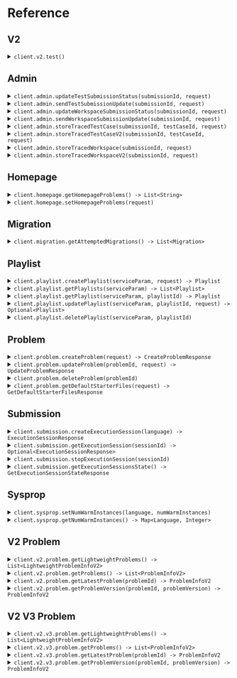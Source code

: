 # Reference
## V2
<details><summary><code>client.v2.test()</code></summary>
<dl>
<dd>

#### 🔌 Usage

<dl>
<dd>

<dl>
<dd>

```java
client.v2().test();
```
</dd>
</dl>
</dd>
</dl>


</dd>
</dl>
</details>

## Admin
<details><summary><code>client.admin.updateTestSubmissionStatus(submissionId, request)</code></summary>
<dl>
<dd>

#### 🔌 Usage

<dl>
<dd>

<dl>
<dd>

```java
client.admin().updateTestSubmissionStatus(
    UUID.fromString("d5e9c84f-c2b2-4bf4-b4b0-7ffd7a9ffc32"),
    TestSubmissionStatus.stopped()
);
```
</dd>
</dl>
</dd>
</dl>

#### ⚙️ Parameters

<dl>
<dd>

<dl>
<dd>

**submissionId:** `UUID` 
    
</dd>
</dl>

<dl>
<dd>

**request:** `TestSubmissionStatus` 
    
</dd>
</dl>
</dd>
</dl>


</dd>
</dl>
</details>

<details><summary><code>client.admin.sendTestSubmissionUpdate(submissionId, request)</code></summary>
<dl>
<dd>

#### 🔌 Usage

<dl>
<dd>

<dl>
<dd>

```java
client.admin().sendTestSubmissionUpdate(
    UUID.fromString("d5e9c84f-c2b2-4bf4-b4b0-7ffd7a9ffc32"),
    TestSubmissionUpdate
        .builder()
        .updateTime(OffsetDateTime.parse("2024-01-15T09:30:00Z"))
        .updateInfo(
            TestSubmissionUpdateInfo.running()
        )
        .build()
);
```
</dd>
</dl>
</dd>
</dl>

#### ⚙️ Parameters

<dl>
<dd>

<dl>
<dd>

**submissionId:** `UUID` 
    
</dd>
</dl>

<dl>
<dd>

**request:** `TestSubmissionUpdate` 
    
</dd>
</dl>
</dd>
</dl>


</dd>
</dl>
</details>

<details><summary><code>client.admin.updateWorkspaceSubmissionStatus(submissionId, request)</code></summary>
<dl>
<dd>

#### 🔌 Usage

<dl>
<dd>

<dl>
<dd>

```java
client.admin().updateWorkspaceSubmissionStatus(
    UUID.fromString("d5e9c84f-c2b2-4bf4-b4b0-7ffd7a9ffc32"),
    WorkspaceSubmissionStatus.stopped()
);
```
</dd>
</dl>
</dd>
</dl>

#### ⚙️ Parameters

<dl>
<dd>

<dl>
<dd>

**submissionId:** `UUID` 
    
</dd>
</dl>

<dl>
<dd>

**request:** `WorkspaceSubmissionStatus` 
    
</dd>
</dl>
</dd>
</dl>


</dd>
</dl>
</details>

<details><summary><code>client.admin.sendWorkspaceSubmissionUpdate(submissionId, request)</code></summary>
<dl>
<dd>

#### 🔌 Usage

<dl>
<dd>

<dl>
<dd>

```java
client.admin().sendWorkspaceSubmissionUpdate(
    UUID.fromString("d5e9c84f-c2b2-4bf4-b4b0-7ffd7a9ffc32"),
    WorkspaceSubmissionUpdate
        .builder()
        .updateTime(OffsetDateTime.parse("2024-01-15T09:30:00Z"))
        .updateInfo(
            WorkspaceSubmissionUpdateInfo.running()
        )
        .build()
);
```
</dd>
</dl>
</dd>
</dl>

#### ⚙️ Parameters

<dl>
<dd>

<dl>
<dd>

**submissionId:** `UUID` 
    
</dd>
</dl>

<dl>
<dd>

**request:** `WorkspaceSubmissionUpdate` 
    
</dd>
</dl>
</dd>
</dl>


</dd>
</dl>
</details>

<details><summary><code>client.admin.storeTracedTestCase(submissionId, testCaseId, request)</code></summary>
<dl>
<dd>

#### 🔌 Usage

<dl>
<dd>

<dl>
<dd>

```java
client.admin().storeTracedTestCase(
    UUID.fromString("d5e9c84f-c2b2-4bf4-b4b0-7ffd7a9ffc32"),
    "testCaseId",
    StoreTracedTestCaseRequest
        .builder()
        .result(
            TestCaseResultWithStdout
                .builder()
                .result(
                    TestCaseResult
                        .builder()
                        .expectedResult(
                            VariableValue.integerValue()
                        )
                        .actualResult(
                            ActualResult.value(
                                VariableValue.integerValue()
                            )
                        )
                        .passed(true)
                        .build()
                )
                .stdout("stdout")
                .build()
        )
        .traceResponses(
            Arrays.asList(
                TraceResponse
                    .builder()
                    .submissionId(UUID.fromString("d5e9c84f-c2b2-4bf4-b4b0-7ffd7a9ffc32"))
                    .lineNumber(1)
                    .stack(
                        StackInformation
                            .builder()
                            .numStackFrames(1)
                            .topStackFrame(
                                StackFrame
                                    .builder()
                                    .methodName("methodName")
                                    .lineNumber(1)
                                    .scopes(
                                        Arrays.asList(
                                            Scope
                                                .builder()
                                                .variables(
                                                    new HashMap<String, DebugVariableValue>() {{
                                                        put("variables", DebugVariableValue.integerValue());
                                                    }}
                                                )
                                                .build(),
                                            Scope
                                                .builder()
                                                .variables(
                                                    new HashMap<String, DebugVariableValue>() {{
                                                        put("variables", DebugVariableValue.integerValue());
                                                    }}
                                                )
                                                .build()
                                        )
                                    )
                                    .build()
                            )
                            .build()
                    )
                    .returnValue(
                        DebugVariableValue.integerValue()
                    )
                    .expressionLocation(
                        ExpressionLocation
                            .builder()
                            .start(1)
                            .offset(1)
                            .build()
                    )
                    .stdout("stdout")
                    .build(),
                TraceResponse
                    .builder()
                    .submissionId(UUID.fromString("d5e9c84f-c2b2-4bf4-b4b0-7ffd7a9ffc32"))
                    .lineNumber(1)
                    .stack(
                        StackInformation
                            .builder()
                            .numStackFrames(1)
                            .topStackFrame(
                                StackFrame
                                    .builder()
                                    .methodName("methodName")
                                    .lineNumber(1)
                                    .scopes(
                                        Arrays.asList(
                                            Scope
                                                .builder()
                                                .variables(
                                                    new HashMap<String, DebugVariableValue>() {{
                                                        put("variables", DebugVariableValue.integerValue());
                                                    }}
                                                )
                                                .build(),
                                            Scope
                                                .builder()
                                                .variables(
                                                    new HashMap<String, DebugVariableValue>() {{
                                                        put("variables", DebugVariableValue.integerValue());
                                                    }}
                                                )
                                                .build()
                                        )
                                    )
                                    .build()
                            )
                            .build()
                    )
                    .returnValue(
                        DebugVariableValue.integerValue()
                    )
                    .expressionLocation(
                        ExpressionLocation
                            .builder()
                            .start(1)
                            .offset(1)
                            .build()
                    )
                    .stdout("stdout")
                    .build()
            )
        )
        .build()
);
```
</dd>
</dl>
</dd>
</dl>

#### ⚙️ Parameters

<dl>
<dd>

<dl>
<dd>

**submissionId:** `UUID` 
    
</dd>
</dl>

<dl>
<dd>

**testCaseId:** `String` 
    
</dd>
</dl>

<dl>
<dd>

**result:** `TestCaseResultWithStdout` 
    
</dd>
</dl>

<dl>
<dd>

**traceResponses:** `List<TraceResponse>` 
    
</dd>
</dl>
</dd>
</dl>


</dd>
</dl>
</details>

<details><summary><code>client.admin.storeTracedTestCaseV2(submissionId, testCaseId, request)</code></summary>
<dl>
<dd>

#### 🔌 Usage

<dl>
<dd>

<dl>
<dd>

```java
client.admin().storeTracedTestCaseV2(
    UUID.fromString("d5e9c84f-c2b2-4bf4-b4b0-7ffd7a9ffc32"),
    "testCaseId",
    Arrays.asList(
        TraceResponseV2
            .builder()
            .submissionId(UUID.fromString("d5e9c84f-c2b2-4bf4-b4b0-7ffd7a9ffc32"))
            .lineNumber(1)
            .file(
                TracedFile
                    .builder()
                    .filename("filename")
                    .directory("directory")
                    .build()
            )
            .stack(
                StackInformation
                    .builder()
                    .numStackFrames(1)
                    .topStackFrame(
                        StackFrame
                            .builder()
                            .methodName("methodName")
                            .lineNumber(1)
                            .scopes(
                                Arrays.asList(
                                    Scope
                                        .builder()
                                        .variables(
                                            new HashMap<String, DebugVariableValue>() {{
                                                put("variables", DebugVariableValue.integerValue());
                                            }}
                                        )
                                        .build(),
                                    Scope
                                        .builder()
                                        .variables(
                                            new HashMap<String, DebugVariableValue>() {{
                                                put("variables", DebugVariableValue.integerValue());
                                            }}
                                        )
                                        .build()
                                )
                            )
                            .build()
                    )
                    .build()
            )
            .returnValue(
                DebugVariableValue.integerValue()
            )
            .expressionLocation(
                ExpressionLocation
                    .builder()
                    .start(1)
                    .offset(1)
                    .build()
            )
            .stdout("stdout")
            .build(),
        TraceResponseV2
            .builder()
            .submissionId(UUID.fromString("d5e9c84f-c2b2-4bf4-b4b0-7ffd7a9ffc32"))
            .lineNumber(1)
            .file(
                TracedFile
                    .builder()
                    .filename("filename")
                    .directory("directory")
                    .build()
            )
            .stack(
                StackInformation
                    .builder()
                    .numStackFrames(1)
                    .topStackFrame(
                        StackFrame
                            .builder()
                            .methodName("methodName")
                            .lineNumber(1)
                            .scopes(
                                Arrays.asList(
                                    Scope
                                        .builder()
                                        .variables(
                                            new HashMap<String, DebugVariableValue>() {{
                                                put("variables", DebugVariableValue.integerValue());
                                            }}
                                        )
                                        .build(),
                                    Scope
                                        .builder()
                                        .variables(
                                            new HashMap<String, DebugVariableValue>() {{
                                                put("variables", DebugVariableValue.integerValue());
                                            }}
                                        )
                                        .build()
                                )
                            )
                            .build()
                    )
                    .build()
            )
            .returnValue(
                DebugVariableValue.integerValue()
            )
            .expressionLocation(
                ExpressionLocation
                    .builder()
                    .start(1)
                    .offset(1)
                    .build()
            )
            .stdout("stdout")
            .build()
    )
);
```
</dd>
</dl>
</dd>
</dl>

#### ⚙️ Parameters

<dl>
<dd>

<dl>
<dd>

**submissionId:** `UUID` 
    
</dd>
</dl>

<dl>
<dd>

**testCaseId:** `String` 
    
</dd>
</dl>

<dl>
<dd>

**request:** `List<TraceResponseV2>` 
    
</dd>
</dl>
</dd>
</dl>


</dd>
</dl>
</details>

<details><summary><code>client.admin.storeTracedWorkspace(submissionId, request)</code></summary>
<dl>
<dd>

#### 🔌 Usage

<dl>
<dd>

<dl>
<dd>

```java
client.admin().storeTracedWorkspace(
    UUID.fromString("d5e9c84f-c2b2-4bf4-b4b0-7ffd7a9ffc32"),
    StoreTracedWorkspaceRequest
        .builder()
        .workspaceRunDetails(
            WorkspaceRunDetails
                .builder()
                .stdout("stdout")
                .exceptionV2(
                    ExceptionV2.generic(
                        ExceptionInfo
                            .builder()
                            .exceptionType("exceptionType")
                            .exceptionMessage("exceptionMessage")
                            .exceptionStacktrace("exceptionStacktrace")
                            .build()
                    )
                )
                .exception(
                    ExceptionInfo
                        .builder()
                        .exceptionType("exceptionType")
                        .exceptionMessage("exceptionMessage")
                        .exceptionStacktrace("exceptionStacktrace")
                        .build()
                )
                .build()
        )
        .traceResponses(
            Arrays.asList(
                TraceResponse
                    .builder()
                    .submissionId(UUID.fromString("d5e9c84f-c2b2-4bf4-b4b0-7ffd7a9ffc32"))
                    .lineNumber(1)
                    .stack(
                        StackInformation
                            .builder()
                            .numStackFrames(1)
                            .topStackFrame(
                                StackFrame
                                    .builder()
                                    .methodName("methodName")
                                    .lineNumber(1)
                                    .scopes(
                                        Arrays.asList(
                                            Scope
                                                .builder()
                                                .variables(
                                                    new HashMap<String, DebugVariableValue>() {{
                                                        put("variables", DebugVariableValue.integerValue());
                                                    }}
                                                )
                                                .build(),
                                            Scope
                                                .builder()
                                                .variables(
                                                    new HashMap<String, DebugVariableValue>() {{
                                                        put("variables", DebugVariableValue.integerValue());
                                                    }}
                                                )
                                                .build()
                                        )
                                    )
                                    .build()
                            )
                            .build()
                    )
                    .returnValue(
                        DebugVariableValue.integerValue()
                    )
                    .expressionLocation(
                        ExpressionLocation
                            .builder()
                            .start(1)
                            .offset(1)
                            .build()
                    )
                    .stdout("stdout")
                    .build(),
                TraceResponse
                    .builder()
                    .submissionId(UUID.fromString("d5e9c84f-c2b2-4bf4-b4b0-7ffd7a9ffc32"))
                    .lineNumber(1)
                    .stack(
                        StackInformation
                            .builder()
                            .numStackFrames(1)
                            .topStackFrame(
                                StackFrame
                                    .builder()
                                    .methodName("methodName")
                                    .lineNumber(1)
                                    .scopes(
                                        Arrays.asList(
                                            Scope
                                                .builder()
                                                .variables(
                                                    new HashMap<String, DebugVariableValue>() {{
                                                        put("variables", DebugVariableValue.integerValue());
                                                    }}
                                                )
                                                .build(),
                                            Scope
                                                .builder()
                                                .variables(
                                                    new HashMap<String, DebugVariableValue>() {{
                                                        put("variables", DebugVariableValue.integerValue());
                                                    }}
                                                )
                                                .build()
                                        )
                                    )
                                    .build()
                            )
                            .build()
                    )
                    .returnValue(
                        DebugVariableValue.integerValue()
                    )
                    .expressionLocation(
                        ExpressionLocation
                            .builder()
                            .start(1)
                            .offset(1)
                            .build()
                    )
                    .stdout("stdout")
                    .build()
            )
        )
        .build()
);
```
</dd>
</dl>
</dd>
</dl>

#### ⚙️ Parameters

<dl>
<dd>

<dl>
<dd>

**submissionId:** `UUID` 
    
</dd>
</dl>

<dl>
<dd>

**workspaceRunDetails:** `WorkspaceRunDetails` 
    
</dd>
</dl>

<dl>
<dd>

**traceResponses:** `List<TraceResponse>` 
    
</dd>
</dl>
</dd>
</dl>


</dd>
</dl>
</details>

<details><summary><code>client.admin.storeTracedWorkspaceV2(submissionId, request)</code></summary>
<dl>
<dd>

#### 🔌 Usage

<dl>
<dd>

<dl>
<dd>

```java
client.admin().storeTracedWorkspaceV2(
    UUID.fromString("d5e9c84f-c2b2-4bf4-b4b0-7ffd7a9ffc32"),
    Arrays.asList(
        TraceResponseV2
            .builder()
            .submissionId(UUID.fromString("d5e9c84f-c2b2-4bf4-b4b0-7ffd7a9ffc32"))
            .lineNumber(1)
            .file(
                TracedFile
                    .builder()
                    .filename("filename")
                    .directory("directory")
                    .build()
            )
            .stack(
                StackInformation
                    .builder()
                    .numStackFrames(1)
                    .topStackFrame(
                        StackFrame
                            .builder()
                            .methodName("methodName")
                            .lineNumber(1)
                            .scopes(
                                Arrays.asList(
                                    Scope
                                        .builder()
                                        .variables(
                                            new HashMap<String, DebugVariableValue>() {{
                                                put("variables", DebugVariableValue.integerValue());
                                            }}
                                        )
                                        .build(),
                                    Scope
                                        .builder()
                                        .variables(
                                            new HashMap<String, DebugVariableValue>() {{
                                                put("variables", DebugVariableValue.integerValue());
                                            }}
                                        )
                                        .build()
                                )
                            )
                            .build()
                    )
                    .build()
            )
            .returnValue(
                DebugVariableValue.integerValue()
            )
            .expressionLocation(
                ExpressionLocation
                    .builder()
                    .start(1)
                    .offset(1)
                    .build()
            )
            .stdout("stdout")
            .build(),
        TraceResponseV2
            .builder()
            .submissionId(UUID.fromString("d5e9c84f-c2b2-4bf4-b4b0-7ffd7a9ffc32"))
            .lineNumber(1)
            .file(
                TracedFile
                    .builder()
                    .filename("filename")
                    .directory("directory")
                    .build()
            )
            .stack(
                StackInformation
                    .builder()
                    .numStackFrames(1)
                    .topStackFrame(
                        StackFrame
                            .builder()
                            .methodName("methodName")
                            .lineNumber(1)
                            .scopes(
                                Arrays.asList(
                                    Scope
                                        .builder()
                                        .variables(
                                            new HashMap<String, DebugVariableValue>() {{
                                                put("variables", DebugVariableValue.integerValue());
                                            }}
                                        )
                                        .build(),
                                    Scope
                                        .builder()
                                        .variables(
                                            new HashMap<String, DebugVariableValue>() {{
                                                put("variables", DebugVariableValue.integerValue());
                                            }}
                                        )
                                        .build()
                                )
                            )
                            .build()
                    )
                    .build()
            )
            .returnValue(
                DebugVariableValue.integerValue()
            )
            .expressionLocation(
                ExpressionLocation
                    .builder()
                    .start(1)
                    .offset(1)
                    .build()
            )
            .stdout("stdout")
            .build()
    )
);
```
</dd>
</dl>
</dd>
</dl>

#### ⚙️ Parameters

<dl>
<dd>

<dl>
<dd>

**submissionId:** `UUID` 
    
</dd>
</dl>

<dl>
<dd>

**request:** `List<TraceResponseV2>` 
    
</dd>
</dl>
</dd>
</dl>


</dd>
</dl>
</details>

## Homepage
<details><summary><code>client.homepage.getHomepageProblems() -> List&lt;String&gt;</code></summary>
<dl>
<dd>

#### 🔌 Usage

<dl>
<dd>

<dl>
<dd>

```java
client.homepage().getHomepageProblems();
```
</dd>
</dl>
</dd>
</dl>


</dd>
</dl>
</details>

<details><summary><code>client.homepage.setHomepageProblems(request)</code></summary>
<dl>
<dd>

#### 🔌 Usage

<dl>
<dd>

<dl>
<dd>

```java
client.homepage().setHomepageProblems(
    Arrays.asList("string", "string")
);
```
</dd>
</dl>
</dd>
</dl>

#### ⚙️ Parameters

<dl>
<dd>

<dl>
<dd>

**request:** `List<String>` 
    
</dd>
</dl>
</dd>
</dl>


</dd>
</dl>
</details>

## Migration
<details><summary><code>client.migration.getAttemptedMigrations() -> List&lt;Migration&gt;</code></summary>
<dl>
<dd>

#### 🔌 Usage

<dl>
<dd>

<dl>
<dd>

```java
client.migration().getAttemptedMigrations(
    GetAttemptedMigrationsRequest
        .builder()
        .adminKeyHeader("admin-key-header")
        .build()
);
```
</dd>
</dl>
</dd>
</dl>

#### ⚙️ Parameters

<dl>
<dd>

<dl>
<dd>

**adminKeyHeader:** `String` 
    
</dd>
</dl>
</dd>
</dl>


</dd>
</dl>
</details>

## Playlist
<details><summary><code>client.playlist.createPlaylist(serviceParam, request) -> Playlist</code></summary>
<dl>
<dd>

#### 📝 Description

<dl>
<dd>

<dl>
<dd>

Create a new playlist
</dd>
</dl>
</dd>
</dl>

#### 🔌 Usage

<dl>
<dd>

<dl>
<dd>

```java
client.playlist().createPlaylist(
    1,
    CreatePlaylistRequest
        .builder()
        .datetime(OffsetDateTime.parse("2024-01-15T09:30:00Z"))
        .body(
            PlaylistCreateRequest
                .builder()
                .name("name")
                .problems(
                    Arrays.asList("problems", "problems")
                )
                .build()
        )
        .optionalDatetime(OffsetDateTime.parse("2024-01-15T09:30:00Z"))
        .build()
);
```
</dd>
</dl>
</dd>
</dl>

#### ⚙️ Parameters

<dl>
<dd>

<dl>
<dd>

**serviceParam:** `Integer` 
    
</dd>
</dl>

<dl>
<dd>

**datetime:** `OffsetDateTime` 
    
</dd>
</dl>

<dl>
<dd>

**optionalDatetime:** `Optional<OffsetDateTime>` 
    
</dd>
</dl>

<dl>
<dd>

**request:** `PlaylistCreateRequest` 
    
</dd>
</dl>
</dd>
</dl>


</dd>
</dl>
</details>

<details><summary><code>client.playlist.getPlaylists(serviceParam) -> List&lt;Playlist&gt;</code></summary>
<dl>
<dd>

#### 📝 Description

<dl>
<dd>

<dl>
<dd>

Returns the user's playlists
</dd>
</dl>
</dd>
</dl>

#### 🔌 Usage

<dl>
<dd>

<dl>
<dd>

```java
client.playlist().getPlaylists(
    1,
    GetPlaylistsRequest
        .builder()
        .otherField("otherField")
        .multiLineDocs("multiLineDocs")
        .optionalMultipleField(
            Arrays.asList(Optional.of("optionalMultipleField"))
        )
        .multipleField(
            Arrays.asList("multipleField")
        )
        .limit(1)
        .build()
);
```
</dd>
</dl>
</dd>
</dl>

#### ⚙️ Parameters

<dl>
<dd>

<dl>
<dd>

**serviceParam:** `Integer` 
    
</dd>
</dl>

<dl>
<dd>

**limit:** `Optional<Integer>` 
    
</dd>
</dl>

<dl>
<dd>

**otherField:** `String` — i'm another field
    
</dd>
</dl>

<dl>
<dd>

**multiLineDocs:** `String` 

I'm a multiline
description
    
</dd>
</dl>

<dl>
<dd>

**optionalMultipleField:** `Optional<String>` 
    
</dd>
</dl>

<dl>
<dd>

**multipleField:** `String` 
    
</dd>
</dl>
</dd>
</dl>


</dd>
</dl>
</details>

<details><summary><code>client.playlist.getPlaylist(serviceParam, playlistId) -> Playlist</code></summary>
<dl>
<dd>

#### 📝 Description

<dl>
<dd>

<dl>
<dd>

Returns a playlist
</dd>
</dl>
</dd>
</dl>

#### 🔌 Usage

<dl>
<dd>

<dl>
<dd>

```java
client.playlist().getPlaylist(1, "playlistId");
```
</dd>
</dl>
</dd>
</dl>

#### ⚙️ Parameters

<dl>
<dd>

<dl>
<dd>

**serviceParam:** `Integer` 
    
</dd>
</dl>

<dl>
<dd>

**playlistId:** `String` 
    
</dd>
</dl>
</dd>
</dl>


</dd>
</dl>
</details>

<details><summary><code>client.playlist.updatePlaylist(serviceParam, playlistId, request) -> Optional&lt;Playlist&gt;</code></summary>
<dl>
<dd>

#### 📝 Description

<dl>
<dd>

<dl>
<dd>

Updates a playlist
</dd>
</dl>
</dd>
</dl>

#### 🔌 Usage

<dl>
<dd>

<dl>
<dd>

```java
client.playlist().updatePlaylist(
    1,
    "playlistId",
    Optional.of(
        UpdatePlaylistRequest
            .builder()
            .name("name")
            .problems(
                Arrays.asList("problems", "problems")
            )
            .build()
    )
);
```
</dd>
</dl>
</dd>
</dl>

#### ⚙️ Parameters

<dl>
<dd>

<dl>
<dd>

**serviceParam:** `Integer` 
    
</dd>
</dl>

<dl>
<dd>

**playlistId:** `String` 
    
</dd>
</dl>

<dl>
<dd>

**request:** `Optional<UpdatePlaylistRequest>` 
    
</dd>
</dl>
</dd>
</dl>


</dd>
</dl>
</details>

<details><summary><code>client.playlist.deletePlaylist(serviceParam, playlistId)</code></summary>
<dl>
<dd>

#### 📝 Description

<dl>
<dd>

<dl>
<dd>

Deletes a playlist
</dd>
</dl>
</dd>
</dl>

#### 🔌 Usage

<dl>
<dd>

<dl>
<dd>

```java
client.playlist().deletePlaylist(1, "playlist_id");
```
</dd>
</dl>
</dd>
</dl>

#### ⚙️ Parameters

<dl>
<dd>

<dl>
<dd>

**serviceParam:** `Integer` 
    
</dd>
</dl>

<dl>
<dd>

**playlistId:** `String` 
    
</dd>
</dl>
</dd>
</dl>


</dd>
</dl>
</details>

## Problem
<details><summary><code>client.problem.createProblem(request) -> CreateProblemResponse</code></summary>
<dl>
<dd>

#### 📝 Description

<dl>
<dd>

<dl>
<dd>

Creates a problem
</dd>
</dl>
</dd>
</dl>

#### 🔌 Usage

<dl>
<dd>

<dl>
<dd>

```java
client.problem().createProblem(
    CreateProblemRequest
        .builder()
        .problemName("problemName")
        .problemDescription(
            ProblemDescription
                .builder()
                .boards(
                    Arrays.asList(
                        ProblemDescriptionBoard.html(),
                        ProblemDescriptionBoard.html()
                    )
                )
                .build()
        )
        .files(
            new HashMap<Language, ProblemFiles>() {{
                put(Language.JAVA, ProblemFiles
                    .builder()
                    .solutionFile(
                        FileInfo
                            .builder()
                            .filename("filename")
                            .contents("contents")
                            .build()
                    )
                    .readOnlyFiles(
                        Arrays.asList(
                            FileInfo
                                .builder()
                                .filename("filename")
                                .contents("contents")
                                .build(),
                            FileInfo
                                .builder()
                                .filename("filename")
                                .contents("contents")
                                .build()
                        )
                    )
                    .build());
            }}
        )
        .inputParams(
            Arrays.asList(
                VariableTypeAndName
                    .builder()
                    .variableType(
                        VariableType.integerType()
                    )
                    .name("name")
                    .build(),
                VariableTypeAndName
                    .builder()
                    .variableType(
                        VariableType.integerType()
                    )
                    .name("name")
                    .build()
            )
        )
        .outputType(
            VariableType.integerType()
        )
        .testcases(
            Arrays.asList(
                TestCaseWithExpectedResult
                    .builder()
                    .testCase(
                        TestCase
                            .builder()
                            .id("id")
                            .params(
                                Arrays.asList(
                                    VariableValue.integerValue(),
                                    VariableValue.integerValue()
                                )
                            )
                            .build()
                    )
                    .expectedResult(
                        VariableValue.integerValue()
                    )
                    .build(),
                TestCaseWithExpectedResult
                    .builder()
                    .testCase(
                        TestCase
                            .builder()
                            .id("id")
                            .params(
                                Arrays.asList(
                                    VariableValue.integerValue(),
                                    VariableValue.integerValue()
                                )
                            )
                            .build()
                    )
                    .expectedResult(
                        VariableValue.integerValue()
                    )
                    .build()
            )
        )
        .methodName("methodName")
        .build()
);
```
</dd>
</dl>
</dd>
</dl>

#### ⚙️ Parameters

<dl>
<dd>

<dl>
<dd>

**request:** `CreateProblemRequest` 
    
</dd>
</dl>
</dd>
</dl>


</dd>
</dl>
</details>

<details><summary><code>client.problem.updateProblem(problemId, request) -> UpdateProblemResponse</code></summary>
<dl>
<dd>

#### 📝 Description

<dl>
<dd>

<dl>
<dd>

Updates a problem
</dd>
</dl>
</dd>
</dl>

#### 🔌 Usage

<dl>
<dd>

<dl>
<dd>

```java
client.problem().updateProblem(
    "problemId",
    CreateProblemRequest
        .builder()
        .problemName("problemName")
        .problemDescription(
            ProblemDescription
                .builder()
                .boards(
                    Arrays.asList(
                        ProblemDescriptionBoard.html(),
                        ProblemDescriptionBoard.html()
                    )
                )
                .build()
        )
        .files(
            new HashMap<Language, ProblemFiles>() {{
                put(Language.JAVA, ProblemFiles
                    .builder()
                    .solutionFile(
                        FileInfo
                            .builder()
                            .filename("filename")
                            .contents("contents")
                            .build()
                    )
                    .readOnlyFiles(
                        Arrays.asList(
                            FileInfo
                                .builder()
                                .filename("filename")
                                .contents("contents")
                                .build(),
                            FileInfo
                                .builder()
                                .filename("filename")
                                .contents("contents")
                                .build()
                        )
                    )
                    .build());
            }}
        )
        .inputParams(
            Arrays.asList(
                VariableTypeAndName
                    .builder()
                    .variableType(
                        VariableType.integerType()
                    )
                    .name("name")
                    .build(),
                VariableTypeAndName
                    .builder()
                    .variableType(
                        VariableType.integerType()
                    )
                    .name("name")
                    .build()
            )
        )
        .outputType(
            VariableType.integerType()
        )
        .testcases(
            Arrays.asList(
                TestCaseWithExpectedResult
                    .builder()
                    .testCase(
                        TestCase
                            .builder()
                            .id("id")
                            .params(
                                Arrays.asList(
                                    VariableValue.integerValue(),
                                    VariableValue.integerValue()
                                )
                            )
                            .build()
                    )
                    .expectedResult(
                        VariableValue.integerValue()
                    )
                    .build(),
                TestCaseWithExpectedResult
                    .builder()
                    .testCase(
                        TestCase
                            .builder()
                            .id("id")
                            .params(
                                Arrays.asList(
                                    VariableValue.integerValue(),
                                    VariableValue.integerValue()
                                )
                            )
                            .build()
                    )
                    .expectedResult(
                        VariableValue.integerValue()
                    )
                    .build()
            )
        )
        .methodName("methodName")
        .build()
);
```
</dd>
</dl>
</dd>
</dl>

#### ⚙️ Parameters

<dl>
<dd>

<dl>
<dd>

**problemId:** `String` 
    
</dd>
</dl>

<dl>
<dd>

**request:** `CreateProblemRequest` 
    
</dd>
</dl>
</dd>
</dl>


</dd>
</dl>
</details>

<details><summary><code>client.problem.deleteProblem(problemId)</code></summary>
<dl>
<dd>

#### 📝 Description

<dl>
<dd>

<dl>
<dd>

Soft deletes a problem
</dd>
</dl>
</dd>
</dl>

#### 🔌 Usage

<dl>
<dd>

<dl>
<dd>

```java
client.problem().deleteProblem("problemId");
```
</dd>
</dl>
</dd>
</dl>

#### ⚙️ Parameters

<dl>
<dd>

<dl>
<dd>

**problemId:** `String` 
    
</dd>
</dl>
</dd>
</dl>


</dd>
</dl>
</details>

<details><summary><code>client.problem.getDefaultStarterFiles(request) -> GetDefaultStarterFilesResponse</code></summary>
<dl>
<dd>

#### 📝 Description

<dl>
<dd>

<dl>
<dd>

Returns default starter files for problem
</dd>
</dl>
</dd>
</dl>

#### 🔌 Usage

<dl>
<dd>

<dl>
<dd>

```java
client.problem().getDefaultStarterFiles(
    GetDefaultStarterFilesRequest
        .builder()
        .inputParams(
            Arrays.asList(
                VariableTypeAndName
                    .builder()
                    .variableType(
                        VariableType.integerType()
                    )
                    .name("name")
                    .build(),
                VariableTypeAndName
                    .builder()
                    .variableType(
                        VariableType.integerType()
                    )
                    .name("name")
                    .build()
            )
        )
        .outputType(
            VariableType.integerType()
        )
        .methodName("methodName")
        .build()
);
```
</dd>
</dl>
</dd>
</dl>

#### ⚙️ Parameters

<dl>
<dd>

<dl>
<dd>

**inputParams:** `List<VariableTypeAndName>` 
    
</dd>
</dl>

<dl>
<dd>

**outputType:** `VariableType` 
    
</dd>
</dl>

<dl>
<dd>

**methodName:** `String` 

The name of the `method` that the student has to complete.
The method name cannot include the following characters:
  - Greater Than `>`
  - Less Than `<``
  - Equals `=`
  - Period `.`
    
</dd>
</dl>
</dd>
</dl>


</dd>
</dl>
</details>

## Submission
<details><summary><code>client.submission.createExecutionSession(language) -> ExecutionSessionResponse</code></summary>
<dl>
<dd>

#### 📝 Description

<dl>
<dd>

<dl>
<dd>

Returns sessionId and execution server URL for session. Spins up server.
</dd>
</dl>
</dd>
</dl>

#### 🔌 Usage

<dl>
<dd>

<dl>
<dd>

```java
client.submission().createExecutionSession(Language.JAVA);
```
</dd>
</dl>
</dd>
</dl>

#### ⚙️ Parameters

<dl>
<dd>

<dl>
<dd>

**language:** `Language` 
    
</dd>
</dl>
</dd>
</dl>


</dd>
</dl>
</details>

<details><summary><code>client.submission.getExecutionSession(sessionId) -> Optional&lt;ExecutionSessionResponse&gt;</code></summary>
<dl>
<dd>

#### 📝 Description

<dl>
<dd>

<dl>
<dd>

Returns execution server URL for session. Returns empty if session isn't registered.
</dd>
</dl>
</dd>
</dl>

#### 🔌 Usage

<dl>
<dd>

<dl>
<dd>

```java
client.submission().getExecutionSession("sessionId");
```
</dd>
</dl>
</dd>
</dl>

#### ⚙️ Parameters

<dl>
<dd>

<dl>
<dd>

**sessionId:** `String` 
    
</dd>
</dl>
</dd>
</dl>


</dd>
</dl>
</details>

<details><summary><code>client.submission.stopExecutionSession(sessionId)</code></summary>
<dl>
<dd>

#### 📝 Description

<dl>
<dd>

<dl>
<dd>

Stops execution session.
</dd>
</dl>
</dd>
</dl>

#### 🔌 Usage

<dl>
<dd>

<dl>
<dd>

```java
client.submission().stopExecutionSession("sessionId");
```
</dd>
</dl>
</dd>
</dl>

#### ⚙️ Parameters

<dl>
<dd>

<dl>
<dd>

**sessionId:** `String` 
    
</dd>
</dl>
</dd>
</dl>


</dd>
</dl>
</details>

<details><summary><code>client.submission.getExecutionSessionsState() -> GetExecutionSessionStateResponse</code></summary>
<dl>
<dd>

#### 🔌 Usage

<dl>
<dd>

<dl>
<dd>

```java
client.submission().getExecutionSessionsState();
```
</dd>
</dl>
</dd>
</dl>


</dd>
</dl>
</details>

## Sysprop
<details><summary><code>client.sysprop.setNumWarmInstances(language, numWarmInstances)</code></summary>
<dl>
<dd>

#### 🔌 Usage

<dl>
<dd>

<dl>
<dd>

```java
client.sysprop().setNumWarmInstances(Language.JAVA, 1);
```
</dd>
</dl>
</dd>
</dl>

#### ⚙️ Parameters

<dl>
<dd>

<dl>
<dd>

**language:** `Language` 
    
</dd>
</dl>

<dl>
<dd>

**numWarmInstances:** `Integer` 
    
</dd>
</dl>
</dd>
</dl>


</dd>
</dl>
</details>

<details><summary><code>client.sysprop.getNumWarmInstances() -> Map&lt;Language, Integer&gt;</code></summary>
<dl>
<dd>

#### 🔌 Usage

<dl>
<dd>

<dl>
<dd>

```java
client.sysprop().getNumWarmInstances();
```
</dd>
</dl>
</dd>
</dl>


</dd>
</dl>
</details>

## V2 Problem
<details><summary><code>client.v2.problem.getLightweightProblems() -> List&lt;LightweightProblemInfoV2&gt;</code></summary>
<dl>
<dd>

#### 📝 Description

<dl>
<dd>

<dl>
<dd>

Returns lightweight versions of all problems
</dd>
</dl>
</dd>
</dl>

#### 🔌 Usage

<dl>
<dd>

<dl>
<dd>

```java
client.v2().problem().getLightweightProblems();
```
</dd>
</dl>
</dd>
</dl>


</dd>
</dl>
</details>

<details><summary><code>client.v2.problem.getProblems() -> List&lt;ProblemInfoV2&gt;</code></summary>
<dl>
<dd>

#### 📝 Description

<dl>
<dd>

<dl>
<dd>

Returns latest versions of all problems
</dd>
</dl>
</dd>
</dl>

#### 🔌 Usage

<dl>
<dd>

<dl>
<dd>

```java
client.v2().problem().getProblems();
```
</dd>
</dl>
</dd>
</dl>


</dd>
</dl>
</details>

<details><summary><code>client.v2.problem.getLatestProblem(problemId) -> ProblemInfoV2</code></summary>
<dl>
<dd>

#### 📝 Description

<dl>
<dd>

<dl>
<dd>

Returns latest version of a problem
</dd>
</dl>
</dd>
</dl>

#### 🔌 Usage

<dl>
<dd>

<dl>
<dd>

```java
client.v2().problem().getLatestProblem("problemId");
```
</dd>
</dl>
</dd>
</dl>

#### ⚙️ Parameters

<dl>
<dd>

<dl>
<dd>

**problemId:** `String` 
    
</dd>
</dl>
</dd>
</dl>


</dd>
</dl>
</details>

<details><summary><code>client.v2.problem.getProblemVersion(problemId, problemVersion) -> ProblemInfoV2</code></summary>
<dl>
<dd>

#### 📝 Description

<dl>
<dd>

<dl>
<dd>

Returns requested version of a problem
</dd>
</dl>
</dd>
</dl>

#### 🔌 Usage

<dl>
<dd>

<dl>
<dd>

```java
client.v2().problem().getProblemVersion("problemId", 1);
```
</dd>
</dl>
</dd>
</dl>

#### ⚙️ Parameters

<dl>
<dd>

<dl>
<dd>

**problemId:** `String` 
    
</dd>
</dl>

<dl>
<dd>

**problemVersion:** `Integer` 
    
</dd>
</dl>
</dd>
</dl>


</dd>
</dl>
</details>

## V2 V3 Problem
<details><summary><code>client.v2.v3.problem.getLightweightProblems() -> List&lt;LightweightProblemInfoV2&gt;</code></summary>
<dl>
<dd>

#### 📝 Description

<dl>
<dd>

<dl>
<dd>

Returns lightweight versions of all problems
</dd>
</dl>
</dd>
</dl>

#### 🔌 Usage

<dl>
<dd>

<dl>
<dd>

```java
client.v2().problem().getLightweightProblems();
```
</dd>
</dl>
</dd>
</dl>


</dd>
</dl>
</details>

<details><summary><code>client.v2.v3.problem.getProblems() -> List&lt;ProblemInfoV2&gt;</code></summary>
<dl>
<dd>

#### 📝 Description

<dl>
<dd>

<dl>
<dd>

Returns latest versions of all problems
</dd>
</dl>
</dd>
</dl>

#### 🔌 Usage

<dl>
<dd>

<dl>
<dd>

```java
client.v2().problem().getProblems();
```
</dd>
</dl>
</dd>
</dl>


</dd>
</dl>
</details>

<details><summary><code>client.v2.v3.problem.getLatestProblem(problemId) -> ProblemInfoV2</code></summary>
<dl>
<dd>

#### 📝 Description

<dl>
<dd>

<dl>
<dd>

Returns latest version of a problem
</dd>
</dl>
</dd>
</dl>

#### 🔌 Usage

<dl>
<dd>

<dl>
<dd>

```java
client.v2().problem().getLatestProblem("problemId");
```
</dd>
</dl>
</dd>
</dl>

#### ⚙️ Parameters

<dl>
<dd>

<dl>
<dd>

**problemId:** `String` 
    
</dd>
</dl>
</dd>
</dl>


</dd>
</dl>
</details>

<details><summary><code>client.v2.v3.problem.getProblemVersion(problemId, problemVersion) -> ProblemInfoV2</code></summary>
<dl>
<dd>

#### 📝 Description

<dl>
<dd>

<dl>
<dd>

Returns requested version of a problem
</dd>
</dl>
</dd>
</dl>

#### 🔌 Usage

<dl>
<dd>

<dl>
<dd>

```java
client.v2().problem().getProblemVersion("problemId", 1);
```
</dd>
</dl>
</dd>
</dl>

#### ⚙️ Parameters

<dl>
<dd>

<dl>
<dd>

**problemId:** `String` 
    
</dd>
</dl>

<dl>
<dd>

**problemVersion:** `Integer` 
    
</dd>
</dl>
</dd>
</dl>


</dd>
</dl>
</details>
